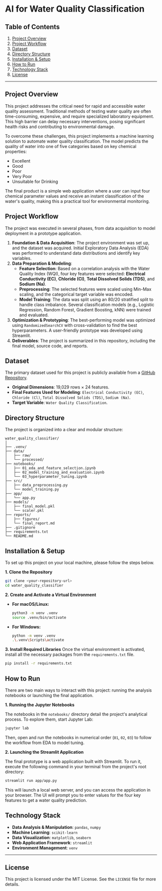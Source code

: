# AI for Water Quality Classification

## Table of Contents

1.  [Project Overview](https://www.google.com/search?q=%23project-overview)
2.  [Project Workflow](https://www.google.com/search?q=%23project-workflow)
3.  [Dataset](https://www.google.com/search?q=%23dataset)
4.  [Directory Structure](https://www.google.com/search?q=%23directory-structure)
5.  [Installation & Setup](https://www.google.com/search?q=%23installation--setup)
6.  [How to Run](https://www.google.com/search?q=%23how-to-run)
7.  [Technology Stack](https://www.google.com/search?q=%23technology-stack)
8.  [License](https://www.google.com/search?q=%23license)

-----

## Project Overview

This project addresses the critical need for rapid and accessible water quality assessment. Traditional methods of testing water quality are often time-consuming, expensive, and require specialized laboratory equipment. This high barrier can delay necessary interventions, posing significant health risks and contributing to environmental damage.

To overcome these challenges, this project implements a machine learning solution to automate water quality classification. The model predicts the quality of water into one of five categories based on key chemical properties:

  * Excellent
  * Good
  * Poor
  * Very Poor
  * Unsuitable for Drinking

The final product is a simple web application where a user can input four chemical parameter values and receive an instant classification of the water's quality, making this a practical tool for environmental monitoring.

## Project Workflow

The project was executed in several phases, from data acquisition to model deployment in a prototype application.

1.  **Foundation & Data Acquisition**: The project environment was set up, and the dataset was acquired. Initial Exploratory Data Analysis (EDA) was performed to understand data distributions and identify key variables.
2.  **Data Preparation & Modeling**:
      * **Feature Selection**: Based on a correlation analysis with the Water Quality Index (WQI), four key features were selected: **Electrical Conductivity (EC)**, **Chloride (Cl)**, **Total Dissolved Solids (TDS)**, and **Sodium (Na)**.
      * **Preprocessing**: The selected features were scaled using Min-Max scaling, and the categorical target variable was encoded.
      * **Model Training**: The data was split using an 80/20 stratified split to handle class imbalance. Several classification models (e.g., Logistic Regression, Random Forest, Gradient Boosting, kNN) were trained and evaluated.
3.  **Optimization & Prototyping**: The best-performing model was optimized using `RandomizedSearchCV` with cross-validation to find the best hyperparameters. A user-friendly prototype was developed using Streamlit.
4.  **Deliverables**: The project is summarized in this repository, including the final model, source code, and reports.

## Dataset

The primary dataset used for this project is publicly available from a [GitHub Repository](https://github.com/shahsanjanav/DL-WaterQuality-Classifier).

  * **Original Dimensions**: 19,029 rows × 24 features.
  * **Final Features Used for Modeling**: `Electrical Conductivity (EC)`, `Chloride (Cl)`, `Total Dissolved Solids (TDS)`, `Sodium (Na)`.
  * **Target Variable**: `Water Quality Classification`.

## Directory Structure

The project is organized into a clear and modular structure:

```
water_quality_classifier/
│
├── .venv/
├── data/
│   ├── raw/
│   └── processed/
├── notebooks/
│   ├── 01_eda_and_feature_selection.ipynb
│   ├── 02_model_training_and_evaluation.ipynb
│   └── 03_hyperparameter_tuning.ipynb
├── src/
│   ├── data_preprocessing.py
│   └── model_training.py
├── app/
│   └── app.py
├── models/
│   ├── final_model.pkl
│   └── scaler.pkl
├── reports/
│   ├── figures/
│   └── final_report.md
├── .gitignore
├── requirements.txt
└── README.md
```

## Installation & Setup

To set up this project on your local machine, please follow the steps below.

**1. Clone the Repository**

```bash
git clone <your-repository-url>
cd water_quality_classifier
```

**2. Create and Activate a Virtual Environment**

  * **For macOS/Linux:**
    ```bash
    python3 -m venv .venv
    source .venv/bin/activate
    ```
  * **For Windows:**
    ```bash
    python -m venv .venv
    .\.venv\Scripts\activate
    ```

**3. Install Required Libraries**
Once the virtual environment is activated, install all the necessary packages from the `requirements.txt` file.

```bash
pip install -r requirements.txt
```

## How to Run

There are two main ways to interact with this project: running the analysis notebooks or launching the final application.

**1. Running the Jupyter Notebooks**

The notebooks in the `notebooks/` directory detail the project's analytical process. To explore them, start Jupyter Lab:

```bash
jupyter lab
```

Then, open and run the notebooks in numerical order (`01`, `02`, `03`) to follow the workflow from EDA to model tuning.

**2. Launching the Streamlit Application**

The final prototype is a web application built with Streamlit. To run it, execute the following command in your terminal from the project's root directory:

```bash
streamlit run app/app.py
```

This will launch a local web server, and you can access the application in your browser. The UI will prompt you to enter values for the four key features to get a water quality prediction.

## Technology Stack

  * **Data Analysis & Manipulation**: `pandas`, `numpy`
  * **Machine Learning**: `scikit-learn`
  * **Data Visualization**: `matplotlib`, `seaborn`
  * **Web Application Framework**: `streamlit`
  * **Environment Management**: `venv`

-----

## License

This project is licensed under the MIT License. See the `LICENSE` file for more details.